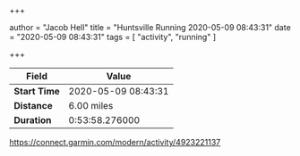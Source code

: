 +++

author = "Jacob Hell"
title = "Huntsville Running 2020-05-09 08:43:31"
date = "2020-05-09 08:43:31"
tags = [
    "activity", "running"
]

+++

<!--more-->

|Field  |Value  |
|--- | --- |
|**Start Time**|2020-05-09 08:43:31|
|**Distance**|6.00 miles|
|**Duration**|0:53:58.276000|

https://connect.garmin.com/modern/activity/4923221137
